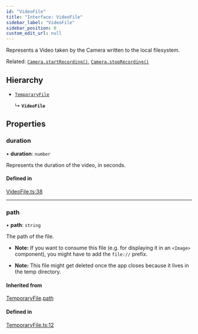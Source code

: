 ```yaml
---
id: "VideoFile"
title: "Interface: VideoFile"
sidebar_label: "VideoFile"
sidebar_position: 0
custom_edit_url: null
---
```


Represents a Video taken by the Camera written to the local filesystem.

Related: [`Camera.startRecording()`](../classes/Camera.md#startrecording), [`Camera.stopRecording()`](../classes/Camera.md#stoprecording)

## Hierarchy

- [`TemporaryFile`](TemporaryFile.md)

  ↳ **`VideoFile`**

## Properties

### duration

• **duration**: `number`

Represents the duration of the video, in seconds.

#### Defined in

[VideoFile.ts:38](https://github.com/mrousavy/react-native-vision-camera/blob/251f9dec/package/src/VideoFile.ts#L38)

___

### path

• **path**: `string`

The path of the file.

* **Note:** If you want to consume this file (e.g. for displaying it in an `<Image>` component), you might have to add the `file://` prefix.

* **Note:** This file might get deleted once the app closes because it lives in the temp directory.

#### Inherited from

[TemporaryFile](TemporaryFile.md).[path](TemporaryFile.md#path)

#### Defined in

[TemporaryFile.ts:12](https://github.com/mrousavy/react-native-vision-camera/blob/251f9dec/package/src/TemporaryFile.ts#L12)
